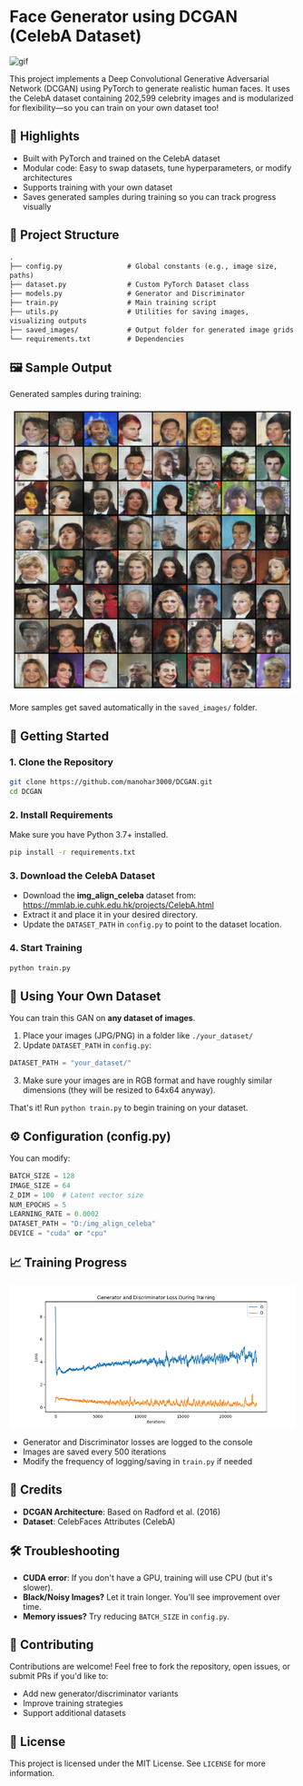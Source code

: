 # Face Generator using DCGAN (CelebA Dataset)
![gif](assets\DCGAN.gif)

This project implements a Deep Convolutional Generative Adversarial Network (DCGAN) using PyTorch to generate realistic human faces. It uses the CelebA dataset containing 202,599 celebrity images and is modularized for flexibility—so you can train on your own dataset too!

## 🧠 Highlights

* Built with PyTorch and trained on the CelebA dataset
* Modular code: Easy to swap datasets, tune hyperparameters, or modify architectures
* Supports training with your own dataset
* Saves generated samples during training so you can track progress visually

## 📁 Project Structure

```
.
├── config.py                # Global constants (e.g., image size, paths)
├── dataset.py               # Custom PyTorch Dataset class
├── models.py                # Generator and Discriminator
├── train.py                 # Main training script
├── utils.py                 # Utilities for saving images, visualizing outputs
├── saved_images/            # Output folder for generated image grids
└── requirements.txt         # Dependencies
```

## 🖼️ Sample Output

Generated samples during training:

![image](saved_images\image_23500.png)

More samples get saved automatically in the `saved_images/` folder.

## 🚀 Getting Started

### 1. Clone the Repository

```bash
git clone https://github.com/manohar3000/DCGAN.git
cd DCGAN
```

### 2. Install Requirements

Make sure you have Python 3.7+ installed.

```bash
pip install -r requirements.txt
```

### 3. Download the CelebA Dataset

* Download the **img_align_celeba** dataset from: https://mmlab.ie.cuhk.edu.hk/projects/CelebA.html
* Extract it and place it in your desired directory.
* Update the `DATASET_PATH` in `config.py` to point to the dataset location.

### 4. Start Training

```bash
python train.py
```

## 📂 Using Your Own Dataset

You can train this GAN on **any dataset of images**.

1. Place your images (JPG/PNG) in a folder like `./your_dataset/`
2. Update `DATASET_PATH` in `config.py`:

```python
DATASET_PATH = "your_dataset/"
```

3. Make sure your images are in RGB format and have roughly similar dimensions (they will be resized to 64x64 anyway).

That's it! Run `python train.py` to begin training on your dataset.

## ⚙️ Configuration (config.py)

You can modify:

```python
BATCH_SIZE = 128
IMAGE_SIZE = 64
Z_DIM = 100  # Latent vector size
NUM_EPOCHS = 5
LEARNING_RATE = 0.0002
DATASET_PATH = "D:/img_align_celeba"
DEVICE = "cuda" or "cpu"
```

## 📈 Training Progress

![image](assets\loss_plot.png)

* Generator and Discriminator losses are logged to the console
* Images are saved every 500 iterations
* Modify the frequency of logging/saving in `train.py` if needed

## 🧠 Credits

* **DCGAN Architecture**: Based on Radford et al. (2016)
* **Dataset**: CelebFaces Attributes (CelebA)

## 🛠️ Troubleshooting

* **CUDA error**: If you don't have a GPU, training will use CPU (but it's slower).
* **Black/Noisy Images?** Let it train longer. You'll see improvement over time.
* **Memory issues?** Try reducing `BATCH_SIZE` in `config.py`.

## 👥 Contributing

Contributions are welcome! Feel free to fork the repository, open issues, or submit PRs if you'd like to:
* Add new generator/discriminator variants
* Improve training strategies
* Support additional datasets

## 📜 License

This project is licensed under the MIT License. See `LICENSE` for more information.
